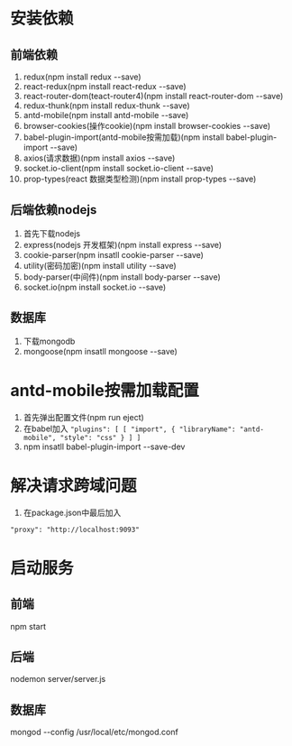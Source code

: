 # 安装依赖 #
## 前端依赖 ##
  1. redux(npm install redux --save)
  2. react-redux(npm install react-redux --save)
  3. react-router-dom(teact-router4)(npm install react-router-dom --save)
  4. redux-thunk(npm install redux-thunk --save)
  5. antd-mobile(npm install antd-mobile --save)
  6. browser-cookies(操作cookie)(npm install browser-cookies --save)
  7. babel-plugin-import(antd-mobile按需加载)(npm install babel-plugin-import --save)
  8. axios(请求数据)(npm install axios --save)
  9. socket.io-client(npm install socket.io-client --save)
  10. prop-types(react 数据类型检测)(npm install prop-types --save)
## 后端依赖nodejs ##
  1. 首先下载nodejs
  2. express(nodejs 开发框架)(npm install express --save)
  3. cookie-parser(npm insatll cookie-parser --save)
  4. utility(密码加密)(npm install utility --save)
  5. body-parser(中间件)(npm install body-parser --save)
  6. socket.io(npm install socket.io --save)
## 数据库 ##
  1. 下载mongodb
  2. mongoose(npm insatll mongoose --save)
# antd-mobile按需加载配置 #
  1. 首先弹出配置文件(npm run eject)
  2. 在babel加入
    ```
    "plugins": [
      [
        "import",
        {
          "libraryName": "antd-mobile",
          "style": "css"
        }
      ]
    ]
    ```
  3. npm insatll babel-plugin-import --save-dev
# 解决请求跨域问题 #
  1. 在package.json中最后加入
  ```
  "proxy": "http://localhost:9093"
  ```
# 启动服务 #
## 前端 ##
  npm start
## 后端 ##
  nodemon server/server.js
## 数据库 ##
  mongod --config /usr/local/etc/mongod.conf

